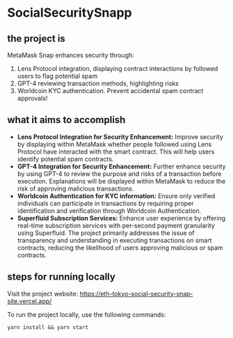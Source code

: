 # SocialSecuritySnapp

## the project is

MetaMask Snap enhances security through:

1. Lens Protocol integration, displaying contract interactions by followed users to flag potential spam
2. GPT-4 reviewing transaction methods, highlighting risks
3. Worldcoin KYC authentication. Prevent accidental spam contract approvals!

## what it aims to accomplish

- **Lens Protocol Integration for Security Enhancement:**
  Improve security by displaying within MetaMask whether people followed using Lens Protocol have interacted with the smart contract. This will help users identify potential spam contracts.
- **GPT-4 Integration for Security Enhancement:**
  Further enhance security by using GPT-4 to review the purpose and risks of a transaction before execution. Explanations will be displayed within MetaMask to reduce the risk of approving malicious transactions.
- **Worldcoin Authentication for KYC information:**
  Ensure only verified individuals can participate in transactions by requiring proper identification and verification through Worldcoin Authentication.
- **Superfluid Subscription Services:**
  Enhance user experience by offering real-time subscription services with per-second payment granularity using Superfluid.
  The project primarily addresses the issue of transparency and understanding in executing transactions on smart contracts, reducing the likelihood of users approving malicious or spam contracts.

## steps for running locally

Visit the project website:
https://eth-tokyo-social-security-snap-site.vercel.app/

To run the project locally, use the following commands:

```shell
yarn install && yarn start
```
